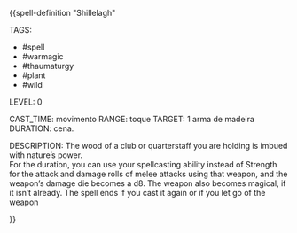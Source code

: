 {{spell-definition "Shillelagh"

TAGS:
- #spell
- #warmagic
- #thaumaturgy
- #plant
- #wild

LEVEL: 0

CAST_TIME: movimento
RANGE: toque
TARGET: 1 arma de madeira
DURATION: cena.

DESCRIPTION:
The wood of a club or quarterstaff you are holding is imbued with nature’s power.  
For the duration, you can use your spellcasting ability instead of Strength for the attack and damage rolls of melee attacks using that weapon, and the weapon’s damage die becomes a d8. The weapon also becomes magical, if it isn’t already. The spell ends if you cast it again or if you let go of the weapon

}}
